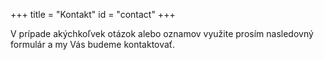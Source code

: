 +++
title = "Kontakt"
id = "contact"
+++   

V prípade akýchkoľvek otázok alebo oznamov využite prosím nasledovný formulár a my Vás budeme kontaktovať.
